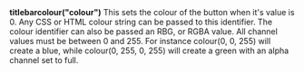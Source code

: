<a name="titlebarcolour"><h3 style="padding-top: 40px; margin-top: 40px;"></h3></a>
**titlebarcolour("colour")** This sets the colour of the button when it's value is 0. Any CSS or HTML colour string can be passed to this identifier. The colour identifier can also be passed an RBG, or RGBA value. All channel values must be between 0 and 255. For instance colour(0, 0, 255) will create a blue, while colour(0, 255, 0, 255) will create a green with an alpha channel set to full. 

<!--UPDATE WIDGET_IN_CSOUND
    SIdent sprintf "caption(\"Text%d\") ", rnd(100)
    SIdentifier strcat SIdentifier, SIdent
-->